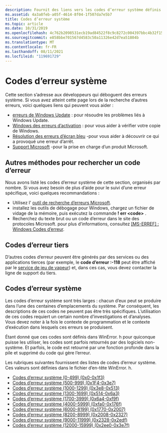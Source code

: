 ```yaml
---
description: Fournit des liens vers les codes d’erreur système définis dans le fichier d’en-tête WinError. h et est destiné aux développeurs.
ms.assetid: 4a3a8feb-a05f-4614-8f04-1f507da7e5b7
title: Codes d’erreur système
ms.topic: article
ms.date: 10/31/2019
ms.openlocfilehash: 4c762b2098531ecb19ad84522f8c9c8272c004397bbc4b32f15a6f6e157c4332
ms.sourcegitcommit: e858bbe701567d4583c50a11326e42d7ea51804b
ms.translationtype: MT
ms.contentlocale: fr-FR
ms.lasthandoff: 08/11/2021
ms.locfileid: "119691729"
---
```

# <a name="system-error-codes"></a>Codes d’erreur système

Cette section s’adresse aux développeurs qui déboguent des erreurs système. Si vous avez atteint cette page lors de la recherche d’autres erreurs, voici quelques liens qui peuvent vous aider :

* [erreurs de Windows Update](https://support.microsoft.com/help/10164/fix-windows-update-errors) : pour résoudre les problèmes liés à Windows Update.
* [Windows des erreurs d’activation](https://support.microsoft.com/help/10738/windows-10-get-help-with-activation-errors) : pour vous aider à vérifier votre copie de Windows.
* [Résolution des erreurs d’écran bleu](https://support.microsoft.com/help/14238/windows-10-troubleshoot-blue-screen-errors) -pour vous aider à découvrir ce qui a provoqué une erreur d’arrêt.
* [Support Microsoft](https://support.microsoft.com) -pour la prise en charge d’un produit Microsoft.

## <a name="more-ways-to-find-an-error-code"></a>Autres méthodes pour rechercher un code d’erreur

Nous avons listé les codes d’erreur système de cette section, organisés par nombre. Si vous avez besoin de plus d’aide pour le suivi d’une erreur spécifique, voici quelques recommandations :

* Utilisez l' [outil de recherche d’erreurs Microsoft](system-error-code-lookup-tool.md).
*  installez les outils de débogage pour Windows, chargez un fichier de vidage de la mémoire, puis exécutez la commande **\! err \<code>** .
* Recherchez du texte brut ou un code d’erreur dans le site des protocoles Microsoft. pour plus d’informations, consultez [[MS-ERREF] : Windows Codes d’erreur](/openspecs/windows_protocols/ms-erref/1bc92ddf-b79e-413c-bbaa-99a5281a6c90).

## <a name="third-party-error-codes"></a>Codes d’erreur tiers

D’autres codes d’erreur peuvent être générés par des services ou des applications tierces (par exemple, le **code d’erreur :-118** peut être affiché par le [service de jeu de vapeur](https://support.steampowered.com/kb_cat.php?id=59)) et, dans ces cas, vous devez contacter la ligne de support du tiers.

## <a name="system-error-codes"></a>Codes d’erreur système

Les codes d’erreur système sont très larges : chacun d’eux peut se produire dans l’une des centaines d’emplacements du système. Par conséquent, les descriptions de ces codes ne peuvent pas être très spécifiques. L’utilisation de ces codes requiert un certain nombre d’investigations et d’analyses. Vous devez noter à la fois le contexte de programmation et le contexte d’exécution dans lesquels ces erreurs se produisent. 

Étant donné que ces codes sont définis dans WinError. h pour quiconque puisse les utiliser, les codes sont parfois retournés par des logiciels non-système. Et parfois, le code est retourné par une fonction profonde dans la pile et supprimé du code qui gère l’erreur.

Les rubriques suivantes fournissent des listes de codes d’erreur système. Ces valeurs sont définies dans le fichier d’en-tête WinError. h.

-   [Codes d’erreur système (0-499) (0x0-0x1f3)](system-error-codes--0-499-.md)
-   [Codes d’erreur système (500-999) (0x1F4-0x3e7)](system-error-codes--500-999-.md)
-   [Codes d’erreur système (1000-1299) (0x3e8-0x513)](system-error-codes--1000-1299-.md)
-   [Codes d’erreur système (1300-1699) (0x514-0x6a3)](system-error-codes--1300-1699-.md)
-   [Codes d’erreur système (1700-3999) (0x6a4-0xf9f)](system-error-codes--1700-3999-.md)
-   [Codes d’erreur système (4000-5999) (0xfa0-0x176f)](system-error-codes--4000-5999-.md)
-   [Codes d’erreur système (6000-8199) (0x1770-0x2007)](system-error-codes--6000-8199-.md)
-   [Codes d’erreur système (8200-8999) (0x2008-0x2327)](system-error-codes--8200-8999-.md)
-   [Codes d’erreur système (9000-11999) (0x2328-0x2edf)](system-error-codes--9000-11999-.md)
-   [Codes d’erreur système (12000-15999) (0x2ee0-0x3e7f)](system-error-codes--12000-15999-.md)
